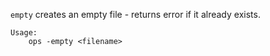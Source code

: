 `empty` creates an empty file - returns error if it already exists.

```text
Usage:
    ops -empty <filename>
```